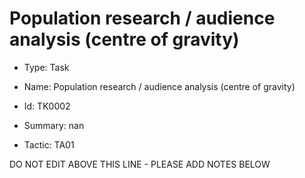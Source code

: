 # Population research / audience analysis (centre of gravity)

* Type: Task

* Name: Population research / audience analysis (centre of gravity)

* Id: TK0002

* Summary: nan

* Tactic: TA01

DO NOT EDIT ABOVE THIS LINE - PLEASE ADD NOTES BELOW